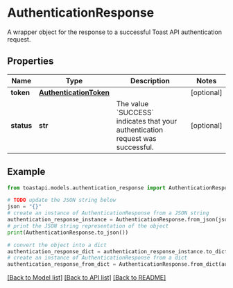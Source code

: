 # AuthenticationResponse

A wrapper object for the response to a successful Toast API authentication request. 

## Properties

Name | Type | Description | Notes
------------ | ------------- | ------------- | -------------
**token** | [**AuthenticationToken**](AuthenticationToken.md) |  | [optional] 
**status** | **str** | The value &#x60;SUCCESS&#x60; indicates that your authentication request was successful. | [optional] 

## Example

```python
from toastapi.models.authentication_response import AuthenticationResponse

# TODO update the JSON string below
json = "{}"
# create an instance of AuthenticationResponse from a JSON string
authentication_response_instance = AuthenticationResponse.from_json(json)
# print the JSON string representation of the object
print(AuthenticationResponse.to_json())

# convert the object into a dict
authentication_response_dict = authentication_response_instance.to_dict()
# create an instance of AuthenticationResponse from a dict
authentication_response_from_dict = AuthenticationResponse.from_dict(authentication_response_dict)
```
[[Back to Model list]](../README.md#documentation-for-models) [[Back to API list]](../README.md#documentation-for-api-endpoints) [[Back to README]](../README.md)



